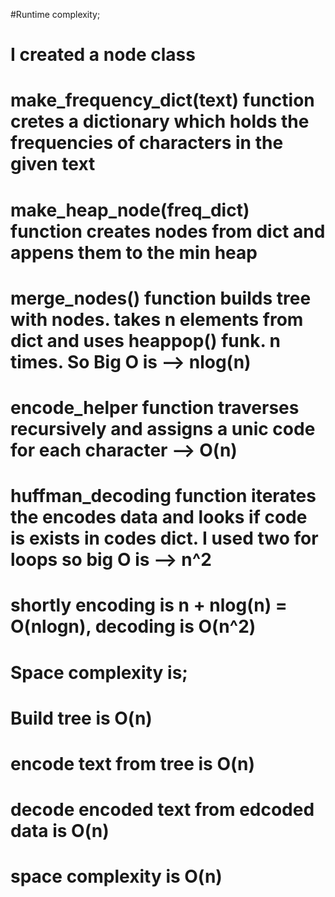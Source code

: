 
#Runtime complexity;
# I created a node class
# make_frequency_dict(text) function cretes a dictionary which holds the frequencies of characters in the given text
# make_heap_node(freq_dict) function creates nodes from dict and appens them to the min heap
# merge_nodes() function builds tree with nodes. takes n elements from dict and uses heappop() funk. n times. So Big O is --> nlog(n)
# encode_helper function traverses recursively and assigns a unic code for each character --> O(n)
# huffman_decoding function iterates the encodes data and looks if code is exists in codes dict. I used two for loops so big O is --> n^2
# shortly encoding is n + nlog(n) = O(nlogn), decoding is O(n^2)


# Space complexity is;
# Build tree is O(n)
# encode text from tree is O(n)
# decode encoded text from edcoded data is O(n)
# space complexity is O(n)